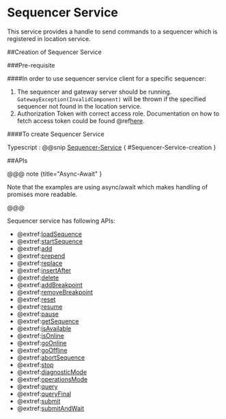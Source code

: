 # Sequencer Service
This service provides a handle to send commands to a sequencer which is registered in location service.

##Creation of Sequencer Service

###Pre-requisite

####In order to use sequencer service client for a specific sequencer:

  1. The sequencer and gateway server should be running.
    `GatewayException(InvalidComponent)` will be thrown if the specified sequencer not found in the location service.
  2. Authorization Token with correct access role.
     Documentation on how to fetch access token could be found @ref[here](../../aas/csw-aas-js.md).

####To create Sequencer Service

Typescript
: @@snip [Sequencer-Service](../../../../../example/src/documentation/sequencer/SequencerExamples.ts) { #Sequencer-Service-creation }

##APIs

@@@ note {title="Async-Await" }

Note that the examples are using async/await which makes handling of promises more readable.

@@@

Sequencer service has following APIs:

- @extref:[loadSequence](ts-docs:interfaces/clients.sequencerservice.html#loadsequence)
- @extref:[startSequence](ts-docs:interfaces/clients.sequencerservice.html#startsequence)
- @extref:[add](ts-docs:interfaces/clients.sequencerservice.html#add)
- @extref:[prepend](ts-docs:interfaces/clients.sequencerservice.html#prepend)
- @extref:[replace](ts-docs:interfaces/clients.sequencerservice.html#replace)
- @extref:[insertAfter](ts-docs:interfaces/clients.sequencerservice.html#insertafter)
- @extref:[delete](ts-docs:interfaces/clients.sequencerservice.html#delete)
- @extref:[addBreakpoint](ts-docs:interfaces/clients.sequencerservice.html#addbreakpoint)
- @extref:[removeBreakpoint](ts-docs:interfaces/clients.sequencerservice.html#removebreakpoint)
- @extref:[reset](ts-docs:interfaces/clients.sequencerservice.html#reset)
- @extref:[resume](ts-docs:interfaces/clients.sequencerservice.html#resume)
- @extref:[pause](ts-docs:interfaces/clients.sequencerservice.html#pause)
- @extref:[getSequence](ts-docs:interfaces/clients.sequencerservice.html#getsequence)
- @extref:[isAvailable](ts-docs:interfaces/clients.sequencerservice.html#isavailable)
- @extref:[isOnline](ts-docs:interfaces/clients.sequencerservice.html#isonline)
- @extref:[goOnline](ts-docs:interfaces/clients.sequencerservice.html#goonline)
- @extref:[goOffline](ts-docs:interfaces/clients.sequencerservice.html#gooffline)
- @extref:[abortSequence](ts-docs:interfaces/clients.sequencerservice.html#abortsequence)
- @extref:[stop](ts-docs:interfaces/clients.sequencerservice.html#stop)
- @extref:[diagnosticMode](ts-docs:interfaces/clients.sequencerservice.html#diagnosticmode)
- @extref:[operationsMode](ts-docs:interfaces/clients.sequencerservice.html#operationsmode)
- @extref:[query](ts-docs:interfaces/clients.sequencerservice.html#query)
- @extref:[queryFinal](ts-docs:interfaces/clients.sequencerservice.html#queryfinal)
- @extref:[submit](ts-docs:interfaces/clients.sequencerservice.html#submit)
- @extref:[submitAndWait](ts-docs:interfaces/clients.sequencerservice.html#submitandwait)
